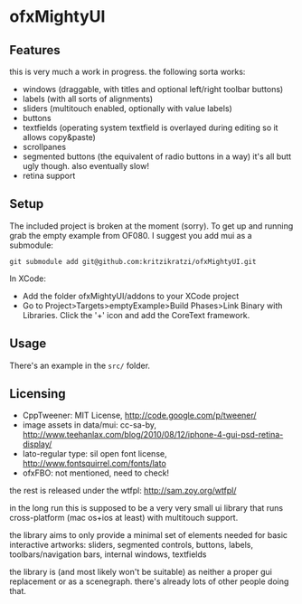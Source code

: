 ofxMightyUI
===========


Features
--------

this is very much a work in progress. the following sorta works: 

- windows (draggable, with titles and optional left/right toolbar buttons)
- labels (with all sorts of alignments)
- sliders (multitouch enabled, optionally with value labels)
- buttons
- textfields (operating system textfield is overlayed during editing so it allows copy&paste)
- scrollpanes
- segmented buttons (the equivalent of radio buttons in a way)
it's all butt ugly though. also eventually slow! 
- retina support 


Setup
-----
The included project is broken at the moment (sorry). 
To get up and running grab the empty example from OF080. I suggest you add mui as a submodule: 

	git submodule add git@github.com:kritzikratzi/ofxMightyUI.git
	
In XCode:

- Add the folder ofxMightyUI/addons to your XCode project
- Go to Project>Targets>emptyExample>Build Phases>Link Binary with Libraries. Click the '+' icon and add the CoreText framework. 


Usage
-------
There's an example in the `src/` folder. 


Licensing 
---------

- CppTweener: MIT License, http://code.google.com/p/tweener/
- image assets in data/mui: cc-sa-by, http://www.teehanlax.com/blog/2010/08/12/iphone-4-gui-psd-retina-display/
- lato-regular type: sil open font license, http://www.fontsquirrel.com/fonts/lato
- ofxFBO: not mentioned, need to check! 
 
the rest is released under the wtfpl: 
http://sam.zoy.org/wtfpl/


in the long run this is supposed to be a very very small 
ui library that runs cross-platform (mac os+ios at least)
with multitouch support. 

the library aims to only provide a minimal set of elements 
needed for basic interactive artworks:
sliders, segmented controls, buttons, labels, 
toolbars/navigation bars, internal windows, textfields

the library is  (and most likely won't be suitable)
as neither a proper gui replacement or as a scenegraph. 
there's already lots of other people doing that.  
